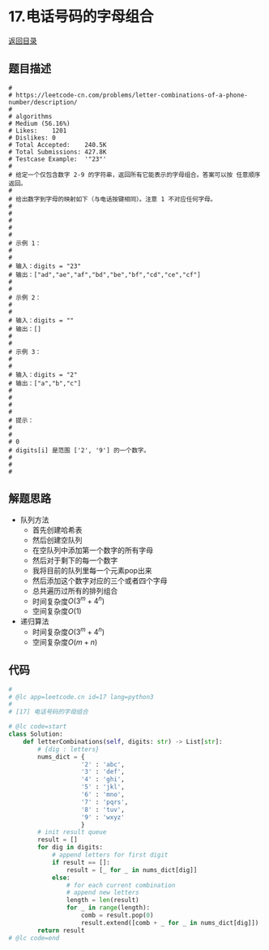 # 17.电话号码的字母组合
[返回目录](../README.md)
  
## 题目描述
```
#
# https://leetcode-cn.com/problems/letter-combinations-of-a-phone-number/description/
#
# algorithms
# Medium (56.16%)
# Likes:    1201
# Dislikes: 0
# Total Accepted:    240.5K
# Total Submissions: 427.8K
# Testcase Example:  '"23"'
#
# 给定一个仅包含数字 2-9 的字符串，返回所有它能表示的字母组合。答案可以按 任意顺序 返回。
# 
# 给出数字到字母的映射如下（与电话按键相同）。注意 1 不对应任何字母。
# 
# 
# 
# 
# 
# 示例 1：
# 
# 
# 输入：digits = "23"
# 输出：["ad","ae","af","bd","be","bf","cd","ce","cf"]
# 
# 
# 示例 2：
# 
# 
# 输入：digits = ""
# 输出：[]
# 
# 
# 示例 3：
# 
# 
# 输入：digits = "2"
# 输出：["a","b","c"]
# 
# 
# 
# 
# 提示：
# 
# 
# 0 
# digits[i] 是范围 ['2', '9'] 的一个数字。
# 
# 
#
```
  
## 解题思路 
- 队列方法
  - 首先创建哈希表
  - 然后创建空队列
  - 在空队列中添加第一个数字的所有字母
  - 然后对于剩下的每一个数字
  - 我将目前的队列里每一个元素pop出来
  - 然后添加这个数字对应的三个或者四个字母
  - 总共遍历过所有的排列组合
  - 时间复杂度$O(3^m+4^n)$
  - 空间复杂度$O(1)$
- 递归算法
  - 时间复杂度$O(3^m+4^n)$
  - 空间复杂度$O(m+n)$
  
## 代码
``` py
#
# @lc app=leetcode.cn id=17 lang=python3
#
# [17] 电话号码的字母组合

# @lc code=start
class Solution:
    def letterCombinations(self, digits: str) -> List[str]:
        # {dig : letters}
        nums_dict = {
                    '2' : 'abc', 
                    '3' : 'def', 
                    '4' : 'ghi', 
                    '5' : 'jkl', 
                    '6' : 'mno', 
                    '7' : 'pqrs', 
                    '8' : 'tuv', 
                    '9' : 'wxyz'
                    }
        # init result queue
        result = []
        for dig in digits:
            # append letters for first digit
            if result == []:
                result = [_ for _ in nums_dict[dig]]
            else:
                # for each current combination
                # append new letters
                length = len(result)
                for _ in range(length):
                    comb = result.pop(0)
                    result.extend([comb + _ for _ in nums_dict[dig]])
        return result
# @lc code=end

```  
  